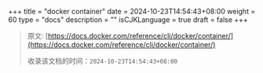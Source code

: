 +++
title = "docker container"
date = 2024-10-23T14:54:43+08:00
weight = 60
type = "docs"
description = ""
isCJKLanguage = true
draft = false
+++

> 原文: [https://docs.docker.com/reference/cli/docker/container/](https://docs.docker.com/reference/cli/docker/container/)
>
> 收录该文档的时间：`2024-10-23T14:54:43+08:00`
